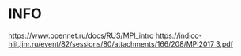# INFO
https://www.opennet.ru/docs/RUS/MPI_intro
https://indico-hlit.jinr.ru/event/82/sessions/80/attachments/166/208/MPI2017_3.pdf
